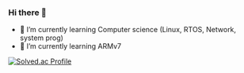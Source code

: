 ### Hi there 👋

- 🌱 I’m currently learning Computer science (Linux, RTOS, Network, system prog)
- 🌱 I’m currently learning ARMv7



[![Solved.ac Profile](http://mazassumnida.wtf/api/v2/generate_badge?boj=kimminsu38oo)](https://solved.ac/kimminsu38oo/)



<!--
**kimminsu38oo/kimminsu38oo** is a ✨ _special_ ✨ repository because its `README.md` (this file) appears on your GitHub profile.

Here are some ideas to get you started:

- 🔭 I’m currently working on ...

- 👯 I’m looking to collaborate on ...
- 🤔 I’m looking for help with ...
- 💬 Ask me about ...
- 📫 How to reach me: ...
- 😄 Pronouns: ...
- ⚡ Fun fact: ...
-->
